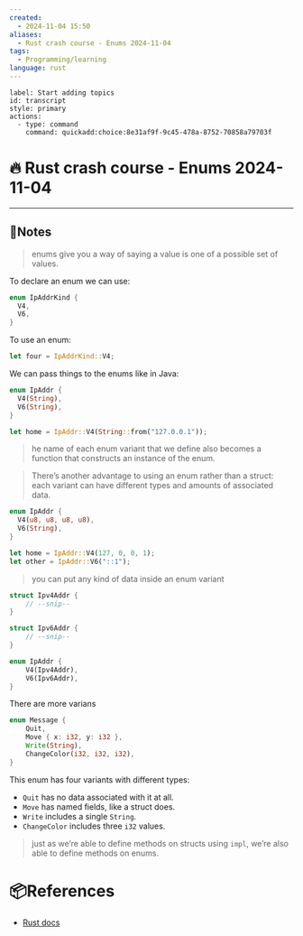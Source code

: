 ```yaml
---
created:
  - 2024-11-04 15:50
aliases:
  - Rust crash course - Enums 2024-11-04
tags:
  - Programming/learning
language: rust
---
```

```meta-bind-button
label: Start adding topics
id: transcript
style: primary
actions:
  - type: command
    command: quickadd:choice:8e31af9f-9c45-478a-8752-70858a79703f

```
# 🔥 Rust crash course - Enums 2024-11-04 

---
## 📃Notes 

>enums give you a way of saying a value is one of a possible set of values.

To declare an enum we can use:
```rust
enum IpAddrKind {
  V4,
  V6,
}
```

To use an enum:
```rust
let four = IpAddrKind::V4;
```

We can pass things to the enums like in Java:
```rust
enum IpAddr {
  V4(String),
  V6(String),
}

let home = IpAddr::V4(String::from("127.0.0.1"));
```

>he name of each enum variant that we define also becomes a function that constructs an instance of the enum.

>There’s another advantage to using an enum rather than a struct: each variant can have different types and amounts of associated data.

```rust
enum IpAddr {
  V4(u8, u8, u8, u8),
  V6(String),
}

let home = IpAddr::V4(127, 0, 0, 1);
let other = IpAddr::V6("::1");
```

> you can put any kind of data inside an enum variant

```rust
struct Ipv4Addr {
    // --snip--
}

struct Ipv6Addr {
    // --snip--
}

enum IpAddr {
    V4(Ipv4Addr),
    V6(Ipv6Addr),
}
```

There are more varians

```rust
enum Message {
    Quit,
    Move { x: i32, y: i32 },
    Write(String),
    ChangeColor(i32, i32, i32),
}
```
This enum has four variants with different types:

- `Quit` has no data associated with it at all.
- `Move` has named fields, like a struct does.
- `Write` includes a single `String`.
- `ChangeColor` includes three `i32` values.

> just as we’re able to define methods on structs using `impl`, we’re also able to define methods on enums.
# 📦References 
- [Rust docs](https://doc.rust-lang.org/book/ch06-01-defining-an-enum.html)